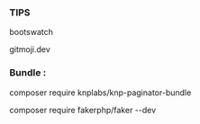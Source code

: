 ### TIPS

bootswatch 

gitmoji.dev

### Bundle :
composer require knplabs/knp-paginator-bundle

composer require fakerphp/faker --dev
